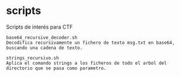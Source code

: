 # scripts
Scripts de interés para CTF

```
base64_recursive_decoder.sh
Decodifica recursivamente un fichero de texto msg.txt en base64, buscando una cadena de texto.

strings_recursivo.sh
Aplica el comando strings a los ficheros de todo el arbol del directorio que se pasa como parametro.
```
